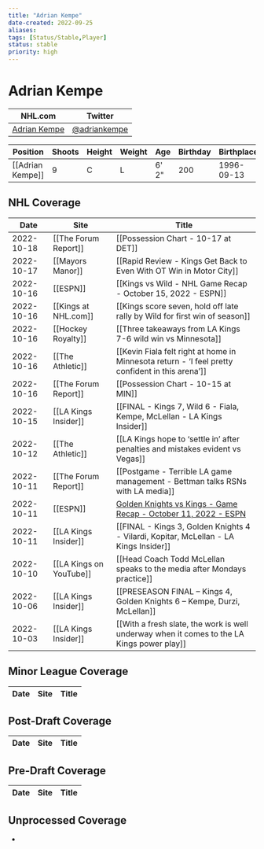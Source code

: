 ```yaml
---
title: "Adrian Kempe"
date-created: 2022-09-25
aliases: 
tags: [Status/Stable,Player]
status: stable
priority: high
---
```


# Adrian Kempe

NHL.com | Twitter
-|-
[Adrian Kempe](https://www.nhl.com/player/adrian-kempe-8477960) | [@adriankempe](https://twitter.com/adriankempe)

Position | Shoots | Height | Weight | Age | Birthday | Birthplace | Draft
-|-|-|-|-|-|-|-
[[Adrian Kempe]] | 9 | C | L | 6' 2" | 200 | 1996-09-13 | Kramfors, SWE




## NHL  Coverage
| Date       | Site                    | Title                                                                                                               |
| ---------- | ----------------------- | ------------------------------------------------------------------------------------------------------------------- |
| 2022-10-18 | [[The Forum Report]] | [[Possession Chart - 10-17 at DET]]                                                       |
| 2022-10-17 | [[Mayors Manor]]        | [[Rapid Review - Kings Get Back to Even With OT Win in Motor City]]                                                 |
| 2022-10-16 | [[ESPN]]                | [[Kings vs Wild - NHL Game Recap - October 15, 2022 - ESPN]]                                                        |
| 2022-10-16 | [[Kings at NHL.com]]    | [[Kings score seven, hold off late rally by Wild for first win of season]]                                          |
| 2022-10-16 | [[Hockey Royalty]]      | [[Three takeaways from LA Kings 7-6 wild win vs Minnesota]]                                                         |
| 2022-10-16 | [[The Athletic]]        | [[Kevin Fiala felt right at home in Minnesota return - ‘I feel pretty confident in this arena’]]                    |
| 2022-10-16 | [[The Forum Report]]    | [[Possession Chart - 10-15 at MIN]]                                                                                 |
| 2022-10-15 | [[LA Kings Insider]]    | [[FINAL - Kings 7, Wild 6 - Fiala, Kempe, McLellan - LA Kings Insider]]                                             |
| 2022-10-12 | [[The Athletic]]        | [[LA Kings hope to ‘settle in’ after penalties and mistakes evident vs Vegas]]                                      |
| 2022-10-11 | [[The Forum Report]]    | [[Postgame - Terrible LA game management - Bettman talks RSNs with LA media]]                                       |
| 2022-10-11 | [[ESPN]]                | [Golden Knights vs Kings - Game Recap - October 11, 2022 - ESPN](https://www.espn.com/nhl/recap/_/gameId/401458592) |
| 2022-10-11 | [[LA Kings Insider]]    | [[FINAL - Kings 3, Golden Knights 4 - Vilardi, Kopitar, McLellan - LA Kings Insider]]                               |
| 2022-10-10 | [[LA Kings on YouTube]] | [[Head Coach Todd McLellan speaks to the media after Mondays practice]]                                             |
| 2022-10-06 | [[LA Kings Insider]]    | [[PRESEASON FINAL – Kings 4, Golden Knights 6 – Kempe, Durzi, McLellan]]                                            |
| 2022-10-03 | [[LA Kings Insider]]    | [[With a fresh slate, the work is well underway when it comes to the LA Kings power play]]                          |


## Minor League Coverage
Date | Site| Title
---|---|---


## Post-Draft Coverage
Date | Site| Title
---|---|---


## Pre-Draft Coverage
Date | Site| Title
---|---|---


## Unprocessed Coverage 
- 